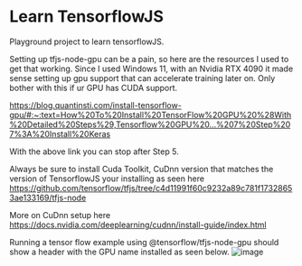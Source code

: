 # Learn TensorflowJS

Playground project to learn tensorflowJS.

Setting up tfjs-node-gpu can be a pain, so here are the resources I used to get that working. Since I used Windows 11, with an Nvidia RTX 4090 it made sense setting up gpu support that can accelerate training later on. Only bother with this if ur GPU has CUDA support.

https://blog.quantinsti.com/install-tensorflow-gpu/#:~:text=How%20To%20Install%20TensorFlow%20GPU%20%28With%20Detailed%20Steps%29,Tensorflow%20GPU%20...%207%20Step%207%3A%20Install%20Keras

With the above link you can stop after Step 5.

Always be sure to install Cuda Toolkit, CuDnn version that matches the version of TensorflowJS your installing as seen here
https://github.com/tensorflow/tfjs/tree/c4d11991f60c9232a89c781f17328653ae133169/tfjs-node

More on CuDnn setup here
https://docs.nvidia.com/deeplearning/cudnn/install-guide/index.html

Running a tensor flow example using @tensorflow/tfjs-node-gpu should show a header with the GPU name installed as seen below.
![image](https://github.com/nikilok/learnTensorFlowJS/assets/6220175/66247d9e-9839-4afb-b0f8-6984b23a5743)

